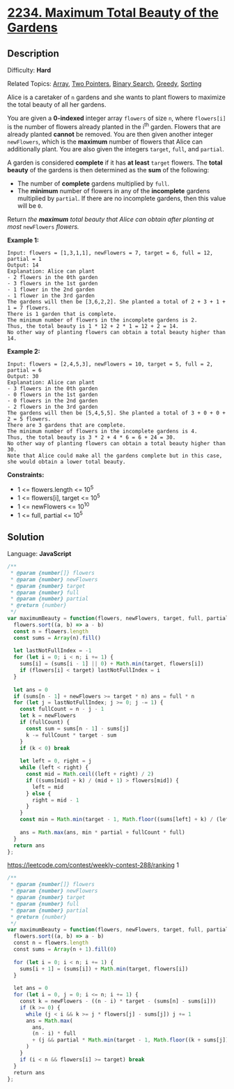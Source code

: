 # [2234\. Maximum Total Beauty of the Gardens](https://leetcode.com/problems/maximum-total-beauty-of-the-gardens/)

## Description

Difficulty: **Hard**  

Related Topics: [Array](https://leetcode.com/tag/array/), [Two Pointers](https://leetcode.com/tag/two-pointers/), [Binary Search](https://leetcode.com/tag/binary-search/), [Greedy](https://leetcode.com/tag/greedy/), [Sorting](https://leetcode.com/tag/sorting/)


Alice is a caretaker of `n` gardens and she wants to plant flowers to maximize the total beauty of all her gardens.

You are given a **0-indexed** integer array `flowers` of size `n`, where `flowers[i]` is the number of flowers already planted in the i<sup>th</sup> garden. Flowers that are already planted **cannot** be removed. You are then given another integer `newFlowers`, which is the **maximum** number of flowers that Alice can additionally plant. You are also given the integers `target`, `full`, and `partial`.

A garden is considered **complete** if it has **at least** `target` flowers. The **total beauty** of the gardens is then determined as the **sum** of the following:

*   The number of **complete** gardens multiplied by `full`.
*   The **minimum** number of flowers in any of the **incomplete** gardens multiplied by `partial`. If there are no incomplete gardens, then this value will be `0`.

Return _the **maximum** total beauty that Alice can obtain after planting at most_ `newFlowers` _flowers._

**Example 1:**

```
Input: flowers = [1,3,1,1], newFlowers = 7, target = 6, full = 12, partial = 1
Output: 14
Explanation: Alice can plant
- 2 flowers in the 0th garden
- 3 flowers in the 1st garden
- 1 flower in the 2nd garden
- 1 flower in the 3rd garden
The gardens will then be [3,6,2,2]. She planted a total of 2 + 3 + 1 + 1 = 7 flowers.
There is 1 garden that is complete.
The minimum number of flowers in the incomplete gardens is 2.
Thus, the total beauty is 1 * 12 + 2 * 1 = 12 + 2 = 14.
No other way of planting flowers can obtain a total beauty higher than 14.
```

**Example 2:**

```
Input: flowers = [2,4,5,3], newFlowers = 10, target = 5, full = 2, partial = 6
Output: 30
Explanation: Alice can plant
- 3 flowers in the 0th garden
- 0 flowers in the 1st garden
- 0 flowers in the 2nd garden
- 2 flowers in the 3rd garden
The gardens will then be [5,4,5,5]. She planted a total of 3 + 0 + 0 + 2 = 5 flowers.
There are 3 gardens that are complete.
The minimum number of flowers in the incomplete gardens is 4.
Thus, the total beauty is 3 * 2 + 4 * 6 = 6 + 24 = 30.
No other way of planting flowers can obtain a total beauty higher than 30.
Note that Alice could make all the gardens complete but in this case, she would obtain a lower total beauty.
```

**Constraints:**

*   1 <= flowers.length <= 10<sup>5</sup>
*   1 <= flowers[i], target <= 10<sup>5</sup>
*   1 <= newFlowers <= 10<sup>10</sup>
*   1 <= full, partial <= 10<sup>5</sup>


## Solution

Language: **JavaScript**

```javascript
/**
 * @param {number[]} flowers
 * @param {number} newFlowers
 * @param {number} target
 * @param {number} full
 * @param {number} partial
 * @return {number}
 */
var maximumBeauty = function(flowers, newFlowers, target, full, partial) {
  flowers.sort((a, b) => a - b)
  const n = flowers.length
  const sums = Array(n).fill()
  
  let lastNotFullIndex = -1
  for (let i = 0; i < n; i += 1) {
    sums[i] = (sums[i - 1] || 0) + Math.min(target, flowers[i])
    if (flowers[i] < target) lastNotFullIndex = i
  }
  
  let ans = 0
  if (sums[n - 1] + newFlowers >= target * n) ans = full * n
  for (let j = lastNotFullIndex; j >= 0; j -= 1) {
    const fullCount = n - j - 1
    let k = newFlowers
    if (fullCount) {
      const sum = sums[n - 1] - sums[j]
      k -= fullCount * target - sum
    }
    if (k < 0) break
    
    let left = 0, right = j
    while (left < right) {
      const mid = Math.ceil((left + right) / 2)
      if ((sums[mid] + k) / (mid + 1) > flowers[mid]) {
        left = mid
      } else {
        right = mid - 1
      }
    }
    const min = Math.min(target - 1, Math.floor((sums[left] + k) / (left + 1)))
    
    ans = Math.max(ans, min * partial + fullCount * full)
  }
  return ans
};
```

https://leetcode.com/contest/weekly-contest-288/ranking 1

```javascript
/**
 * @param {number[]} flowers
 * @param {number} newFlowers
 * @param {number} target
 * @param {number} full
 * @param {number} partial
 * @return {number}
 */
var maximumBeauty = function(flowers, newFlowers, target, full, partial) {
  flowers.sort((a, b) => a - b)
  const n = flowers.length
  const sums = Array(n + 1).fill(0)
  
  for (let i = 0; i < n; i += 1) {
    sums[i + 1] = (sums[i]) + Math.min(target, flowers[i])
  }
  
  let ans = 0
  for (let i = 0, j = 0; i <= n; i += 1) {
    const k = newFlowers - ((n - i) * target - (sums[n] - sums[i]))
    if (k >= 0) {
      while (j < i && k >= j * flowers[j] - sums[j]) j += 1
      ans = Math.max(
        ans,
        (n - i) * full
        + (j && partial * Math.min(target - 1, Math.floor((k + sums[j]) / j)))
      )
    }
    if (i < n && flowers[i] >= target) break
  }
  return ans
};
```